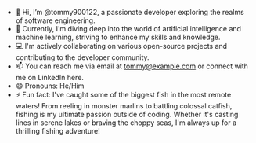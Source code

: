 - 👋 Hi, I’m @tommy900122, a passionate developer exploring the realms of software engineering.
- 🌱 Currently, I'm diving deep into the world of artificial intelligence and machine learning, striving to enhance my skills and knowledge.
- 💻 I'm actively collaborating on various open-source projects and contributing to the developer community.
- 📫 You can reach me via email at tommy@example.com or connect with me on LinkedIn here.
- 😄 Pronouns: He/Him
- ⚡ Fun fact: I've caught some of the biggest fish in the most remote waters! From reeling in monster marlins to battling colossal catfish, fishing is my ultimate passion outside of coding. Whether it's casting lines in serene lakes or braving the choppy seas, I'm always up for a thrilling fishing adventure!
